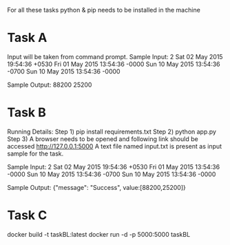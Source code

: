 For all these tasks python & pip needs to be installed in the machine
# Task A
Input will be taken from command prompt.
Sample Input:
2
Sat 02 May 2015 19:54:36 +0530
Fri 01 May 2015 13:54:36 -0000
Sun 10 May 2015 13:54:36 -0700
Sun 10 May 2015 13:54:36 -0000

Sample Output:
88200
25200

# Task B
Running Details:
Step 1) pip install requirements.txt
Step 2) python app.py
Step 3) A browser needs to be opened and following link should be accessed http://127.0.0.1:5000
		A text file named input.txt is present as input sample for the task.

Sample Input:
2
Sat 02 May 2015 19:54:36 +0530
Fri 01 May 2015 13:54:36 -0000
Sun 10 May 2015 13:54:36 -0700
Sun 10 May 2015 13:54:36 -0000

Sample Output:
{"message": "Success", value:[88200,25200]}

# Task C
docker build -t taskBL:latest
docker run -d -p 5000:5000 taskBL
